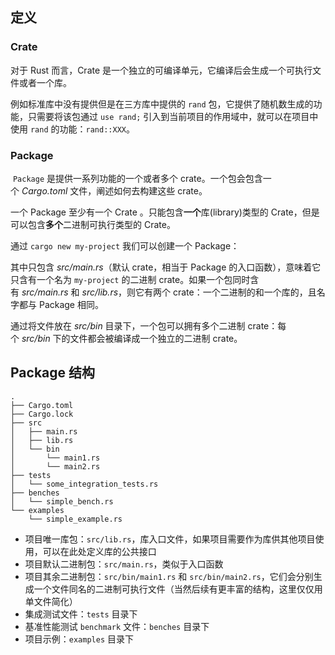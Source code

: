 ## 定义

###  Crate

对于 Rust 而言，Crate 是一个独立的可编译单元，它编译后会生成一个可执行文件或者一个库。

例如标准库中没有提供但是在三方库中提供的 `rand` 包，它提供了随机数生成的功能，只需要将该包通过 `use rand;` 引入到当前项目的作用域中，就可以在项目中使用 `rand` 的功能：`rand::XXX`。

### Package

 `Package` 是提供一系列功能的一个或者多个 crate。一个包会包含一个 _Cargo.toml_ 文件，阐述如何去构建这些 crate。

一个 Package 至少有一个 Crate 。只能包含**一个**库(library)类型的 Crate，但是可以包含**多个**二进制可执行类型的 Crate。

通过 `cargo new my-project` 我们可以创建一个 Package：

其中只包含 _src/main.rs_（默认 crate，相当于 Package 的入口函数），意味着它只含有一个名为 `my-project` 的二进制 crate。如果一个包同时含有 _src/main.rs_ 和 _src/lib.rs_，则它有两个 crate：一个二进制的和一个库的，且名字都与 Package 相同。

通过将文件放在 _src/bin_ 目录下，一个包可以拥有多个二进制 crate：每个 _src/bin_ 下的文件都会被编译成一个独立的二进制 crate。

## Package 结构

```
.
├── Cargo.toml
├── Cargo.lock
├── src
│   ├── main.rs
│   ├── lib.rs
│   └── bin
│       └── main1.rs
│       └── main2.rs
├── tests
│   └── some_integration_tests.rs
├── benches
│   └── simple_bench.rs
└── examples
    └── simple_example.rs
```

- 项目唯一库包：`src/lib.rs`，库入口文件，如果项目需要作为库供其他项目使用，可以在此处定义库的公共接口
- 项目默认二进制包：`src/main.rs`，类似于入口函数
- 项目其余二进制包：`src/bin/main1.rs` 和 `src/bin/main2.rs`，它们会分别生成一个文件同名的二进制可执行文件（当然后续有更丰富的结构，这里仅仅用单文件简化）
- 集成测试文件：`tests` 目录下
- 基准性能测试 `benchmark` 文件：`benches` 目录下
- 项目示例：`examples` 目录下
